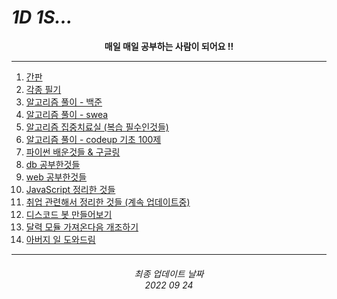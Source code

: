 # *1D 1S...*

<div align="center">
<p>
<b>매일 매일 공부하는 사람이 되어요 !!</b>
</p>
</div>

---

1. [간판](https://github.com/mhd329)
2. [각종 필기](https://github.com/mhd329/TIL/tree/master/%ED%95%84%EA%B8%B0%EB%85%B8%ED%8A%B8)
3. [알고리즘 풀이 - 백준](https://github.com/mhd329/boj-1d1q)
4. [알고리즘 풀이 - swea](https://github.com/mhd329/TIL/tree/master/SWEA)
5. [알고리즘 집중치료실 (복습 필수인것들)](https://github.com/mhd329/TIL/tree/master/%EB%B3%B4%EC%B6%A9%EB%85%B8%ED%8A%B8)
6. [알고리즘 풀이 - codeup 기초 100제](https://github.com/mhd329/TIL/tree/master/%EC%BD%94%EB%93%9C%EC%97%85%20%EA%B8%B0%EC%B4%88%20100%EC%A0%9C)
7. [파이썬 배운것들 & 구글링](https://github.com/mhd329/Python_study)
8. [db 공부한것들](https://github.com/mhd329/TIL/tree/master/%EB%8D%B0%EC%9D%B4%ED%84%B0%EB%B2%A0%EC%9D%B4%EC%8A%A4%20%EA%B3%B5%EB%B6%80)
9. [web 공부한것들](https://github.com/mhd329/TIL/tree/master/web%EA%B3%B5%EB%B6%80)
10. [JavaScript 정리한 것들](https://github.com/mhd329/TIL/tree/master/%ED%95%84%EA%B8%B0%EB%85%B8%ED%8A%B8/web/JavaScript)
11. [취업 관련해서 정리한 것들 (계속 업데이트중)](https://github.com/mhd329/job-research)
12. [디스코드 봇 만들어보기](https://github.com/mhd329/bot-making-project)
13. [달력 모듈 가져온다음 개조하기](https://github.com/mhd329/Making_toys)
14. [아버지 일 도와드림](https://github.com/mhd329/My_works_using_Python)

---

<div align="center">
<h6>
최종 업데이트 날짜<br>2022 09 24
</h6>
</div>